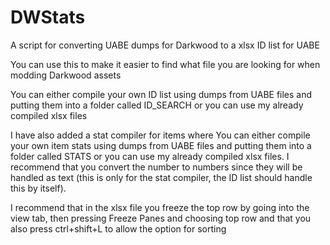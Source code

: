 # DWStats
A script for converting UABE dumps for Darkwood to a xlsx ID list for UABE

You can use this to make it easier to find what file you are looking for when modding Darkwood assets

You can either compile your own ID list using dumps from UABE files and putting them into a folder called ID_SEARCH or you can use my already compiled xlsx files

I have also added a stat compiler for items where You can either compile your own item stats using dumps from UABE files and putting them into a folder called STATS or you can use my already compiled xlsx files. I recommend that you convert the number to numbers since they will be handled as text (this is only for the stat compiler, the ID list should handle this by itself).

I recommend that in the xlsx file you freeze the top row by going into the view tab, then pressing Freeze Panes and choosing top row and that you also press ctrl+shift+L to allow the option for sorting


